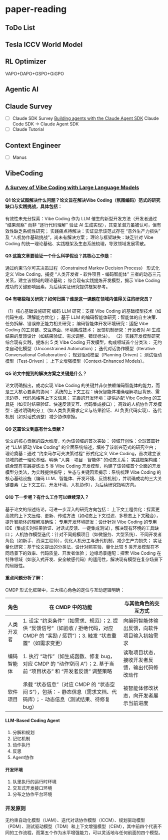 # paper-reading
## ToDo List

## Tesla ICCV World Model
## RL Optimizer
VAPO+DAPO+GSPO+GiGPO
## Agentic AI
## Claude Survey
- [ ] Claude SDK Survey
      [Building agents with the Claude Agent SDK](https://www.anthropic.com/engineering/building-agents-with-the-claude-agent-sdk)
      Claude Code SDK -> Claude Agent SDK 
- [ ] Claude Tutorial
## Context Engineer
- [ ] Manus
## VibeCoding
### [A Survey of Vibe Coding with Large Language Models](https://arxiv.org/abs/2510.12399v1)
#### Q1 论文试图解决什么问题？论文旨在解决Vibe Coding（氛围编码）范式的研究缺口与实践挑战，具体包括：
有效性未充分探索：Vibe Coding 作为 LLM 催生的新型开发方法（开发者通过 “结果观察” 而非 “逐行代码理解” 验证 AI 生成实现），其变革潜力虽被认可，但有效性缺乏系统性研究；
实践痛点待解决：实证显示该范式存在 “意外生产力损失” 及 “人机协作基础挑战”，尚未有解决方案；
理论与框架缺失：缺乏针对 Vibe Coding 的统一理论基础、实践框架及生态系统梳理，导致领域发展零散。
#### Q3 这篇文章要验证一个什么科学假设？其核心工作是：
通过约束马尔可夫决策过程（Constrained Markov Decision Process） 形式化定义 Vibe Coding，捕捉 “人类开发者 - 软件项目 - 编码智能体” 三者的动态三元关系，建立该领域的理论基础；
综合现有实践提炼开发模型，揭示 Vibe Coding 成功的关键影响因素，为后续实证研究提供框架参考。
#### Q4 有哪些相关研究？如何归类？谁是这一课题在领域内值得关注的研究员？
（1）核心基础设施研究
编码 LLM 研究：支撑 Vibe Coding 的基础模型技术（如代码生成、理解能力优化）；
基于 LLM 的编码智能体研究：智能体的自主决策、任务拆解、错误修正能力相关研究；
编码智能体开发环境研究：适配 Vibe Coding 的工具链、交互界面、环境集成技术；
反馈机制研究：开发者对 AI 生成结果的反馈设计（如结果验证、需求调整、错误标注）。
（2）实践开发模型研究
综合现有实践，提炼出 5 类 Vibe Coding 开发模型，构成领域首个分类法：
无约束自动化模型（Unconstrained Automation）；
迭代对话协作模型（Iterative Conversational Collaboration）；
规划驱动模型（Planning-Driven）；
测试驱动模型（Test-Driven）；
上下文增强模型（Context-Enhanced Models）。
#### Q5 论文中提到的解决方案之关键是什么？
论文明确指出，成功实现 Vibe Coding 的关键并非仅依赖编码智能体的能力，而是三大核心要素的协同：
系统的上下文工程：确保智能体准确理解项目背景、需求边界、代码风格等上下文信息；
完善的开发环境：提供适配 Vibe Coding 的工具链（如实时结果验证、快速反馈交互、代码集成接口）；
高效的人机协作开发模型：通过明确的分工（如人类负责需求定义与结果验证、AI 负责代码实现）、迭代机制（如对话式调整）减少协作摩擦。
#### Q9 这篇论文到底有什么贡献？
论文的核心贡献的四大维度，均为该领域的首次突破：
领域开创性：全球首篇针对 “LLM 驱动 Vibe Coding” 的全面系统综述，填补了该新兴范式的研究空白；
理论奠基：通过 “约束马尔可夫决策过程” 形式化定义 Vibe Coding，首次建立该领域的统一理论基础，明确 “人类 - 项目 - 智能体” 的动态关系；
实践框架构建：综合现有实践提炼出 5 类 Vibe Coding 开发模型，构建了该领域首个全面的开发模型分类法，为实践提供指导；
生态与关键因素揭示：系统梳理 Vibe Coding 的核心基础设施（编码 LLM、智能体、开发环境、反馈机制），并明确成功的三大关键要素（上下文工程、开发环境、人机协作），为后续研究指明方向。
#### Q10 下一步呢？有什么工作可以继续深入？
基于论文的综述结论，可进一步深入的研究方向包括：
上下文工程优化：探索更高效的上下文压缩、更新、传递方法（如动态上下文过滤、多模态上下文融合），提升智能体的理解准确性；
专用开发环境研发：设计针对 Vibe Coding 的专用 IDE（集成实时结果验证、对话式反馈、一键集成测试），解决现有环境的工具缺口；
人机协作模型迭代：针对不同规模项目（如微服务、大型系统）、不同开发者角色（如新手、资深工程师），优化人机分工与迭代机制，减少生产力损失；
实证量化研究：基于论文提出的分类法，设计对照实验，量化比较 5 类开发模型在不同场景下的效率、代码质量、开发者体验；
边缘场景适配：探索 Vibe Coding 在特殊领域（如嵌入式开发、安全敏感代码）的适用性，解决现有模型在复杂场景下的局限性。
#### 重点问题分析了解：
CMDP 形式化框架中，三大核心角色的定位与互动逻辑明确：

| 角色       | 在 CMDP 中的功能                                             | 与其他角色的交互方式                           |
| ---------- | ------------------------------------------------------------ | ---------------------------------------------- |
| 人类开发者 | 1. 设定 “约束条件”（如需求、规范）；2. 提供 “反馈信号”（如验收 / 拒绝代码，对应 CMDP 的 “奖励 / 惩罚”）；3. 触发 “状态重置”（如需求变更） | 向编码智能体输出反馈，向软件项目输入初始需求   |
| 编码智能体 | 1. 执行 “动作”（如生成函数、修复 bug，对应 CMDP 的 “动作空间 A”）；2. 基于当前 “项目状态” 和 “开发者反馈” 调整策略 | 读取项目状态，接收开发者反馈，输出代码修改动作 |
| 软件项目   | 承载 “状态信息”（对应 CMDP 的 “状态空间 S”），包括：- 静态信息（需求文档、代码库）；- 动态信息（测试结果、待修复 bug） | 被智能体修改状态，向开发者展示当前进度         |
#### LLM-Based Coding Agent
1. 分解和规划
2. 记忆机制
3. 动作执行
4. 反思
5. Agent协作
#### 开发环境
1. 队里执行的运行时环境
2. 交互式开发接口环境
3. 分布之协作平台环境
### 开发原则
无约束自动化模型（UAM）、迭代对话协作模型（ICCM）、规划驱动模型（PDM）、测试驱动模型（TDM）和上下文增强模型（CEM），其中前四个代表不同的工作流程，而第五个作为水平增强能力，可以灵活地与任何前面的四个模型。
